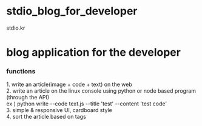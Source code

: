 # stdio_blog_for_developer
stdio.kr

<h1>blog application for the developer</h1>

<h3>functions</h3> 
1. write an article(image + code + text) on the web<br>
2. write an article on the linux console using python or node based program (through the API)<br>
   ex ) python write --code text.js --title 'test' --content 'test code'<br>
3. simple & responsive UI, cardboard style<br>
4. sort the article based on tags<br>
